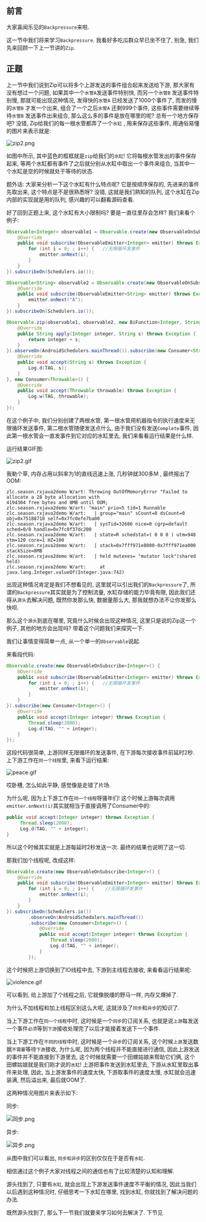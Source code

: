 ## 前言

大家喜闻乐见的`Backpressure`来啦.

这一节中我们将来学习`Backpressure`. 我看好多吃瓜群众早已坐不住了, 别急, 我们先来回顾一下上一节讲的`Zip`.

## 正题

上一节中我们说到Zip可以将多个上游发送的事件组合起来发送给下游, 那大家有没有想过一个问题, 如果其中一个`水管A`发送事件特别快, 而另一个`水管B` 发送事件特别慢, 那就可能出现这种情况, 发得快的`水管A` 已经发送了1000个事件了, 而发的慢的`水管B` 才发一个出来, 组合了一个之后`水管A` 还剩999个事件, 这些事件需要继续等待`水管B` 发送事件出来组合, 那么这么多的事件是放在哪里的呢? 总有一个地方保存吧? 没错, Zip给我们的每一根水管都弄了一个`水缸` , 用来保存这些事件, 用通俗易懂的图片来表示就是:

![zip2.png](images/RxJava2_14.png)

如图中所示, 其中蓝色的框框就是`zip`给我们的`水缸`! 它将每根水管发出的事件保存起来, 等两个水缸都有事件了之后就分别从水缸中取出一个事件来组合, 当其中一个水缸是空的时候就处于等待的状态.

题外话: 大家来分析一下这个水缸有什么特点呢? 它是按顺序保存的, 先进来的事件先取出来, 这个特点是不是很熟悉呀? 没错, 这就是我们熟知的队列, 这个水缸在Zip内部的实现就是用的队列, 感兴趣的可以翻看源码查看.

好了回到正题上来, 这个水缸有大小限制吗? 要是一直往里存会怎样? 我们来看个例子:

```java
Observable<Integer> observable1 = Observable.create(new ObservableOnSubscribe<Integer>() {    
    @Override                                                                          
    public void subscribe(ObservableEmitter<Integer> emitter) throws Exception {       
        for (int i = 0; ; i++) {   //无限循环发事件
            emitter.onNext(i);                                                         
        }                                                                              
    }                                                                                  
}).subscribeOn(Schedulers.io());

Observable<String> observable2 = Observable.create(new ObservableOnSubscribe<String>() {      
    @Override                                                                          
    public void subscribe(ObservableEmitter<String> emitter) throws Exception {        
        emitter.onNext("A");                                                           
    }                                                                                  
}).subscribeOn(Schedulers.io());    

Observable.zip(observable1, observable2, new BiFunction<Integer, String, String>() {
    @Override                                                                          
    public String apply(Integer integer, String s) throws Exception {                  
        return integer + s;                                                            
    }                                                                                  
}).observeOn(AndroidSchedulers.mainThread()).subscribe(new Consumer<String>() {
    @Override                                                                          
    public void accept(String s) throws Exception {                                    
        Log.d(TAG, s);                                                                 
    }                                                                                  
}, new Consumer<Throwable>() {                                                         
    @Override                                                                          
    public void accept(Throwable throwable) throws Exception {                         
        Log.w(TAG, throwable);                                                         
    }                                                                                  
});
```

在这个例子中, 我们分别创建了两根水管, 第一根水管用机器指令的执行速度来无限循环发送事件, 第二根水管随便发送点什么, 由于我们没有发送`Complete`事件, 因此第一根水管会一直发事件到它对应的水缸里去, 我们来看看运行结果是什么样.

运行结果GIF图:

![zip2.gif](images/RxJava2_15.gif)

我勒个草, 内存占用以斜率为1的直线迅速上涨, 几秒钟就300多M , 最终报出了OOM:

```
zlc.season.rxjava2demo W/art: Throwing OutOfMemoryError "Failed to allocate a 28 byte allocation with
4194304 free bytes and 8MB until OOM; 
zlc.season.rxjava2demo W/art: "main" prio=5 tid=1 Runnable      
zlc.season.rxjava2demo W/art:   | group="main" sCount=0 dsCount=0 obj=0x75188710 self=0x7fc0efe7ba00   
zlc.season.rxjava2demo W/art:   | sysTid=32686 nice=0 cgrp=default sched=0/0 handle=0x7fc0f37dc200    
zlc.season.rxjava2demo W/art:   | state=R schedstat=( 0 0 0 ) utm=948 stm=120 core=1 HZ=100         
zlc.season.rxjava2demo W/art:   | stack=0x7fff971e8000-0x7fff971ea000 stackSize=8MB         
zlc.season.rxjava2demo W/art:   | held mutexes= "mutator lock"(shared held)    
zlc.season.rxjava2demo W/art:     at java.lang.Integer.valueOf(Integer.java:742)
```

出现这种情况肯定是我们不想看见的, 这里就可以引出我们的`Backpressure`了, 所谓的`Backpressure`其实就是为了控制流量, 水缸存储的能力毕竟有限, 因此我们还得从`源头`去解决问题, 既然你发那么快, 数据量那么大, 那我就想办法不让你发那么快呗.

那么这个`源头`到底在哪里, 究竟什么时候会出现这种情况, 这里只是说的Zip这一个例子, 其他的地方会出现吗? 带着这个问题我们来探究一下.

我们让事情变得简单一点, 从一个单一的`Observable`说起.

来看段代码:

```java
Observable.create(new ObservableOnSubscribe<Integer>() {                         
    @Override                                                                    
    public void subscribe(ObservableEmitter<Integer> emitter) throws Exception { 
        for (int i = 0; ; i++) {   //无限循环发事件                                              
            emitter.onNext(i);                                                   
        }                                                                        
    }                                                                            
}).subscribe(new Consumer<Integer>() {                                           
    @Override                                                                    
    public void accept(Integer integer) throws Exception {                       
        Thread.sleep(2000);                                                      
        Log.d(TAG, "" + integer);                                                
    }                                                                            
});
```

这段代码很简单, 上游同样无限循环的发送事件, 在下游每次接收事件前延时2秒. 上下游工作在`同一个线程`里, 来看下运行结果:

![peace.gif](images/RxJava2_16.gif)

哎卧槽, 怎么如此平静, 感觉像是走错了片场.

为什么呢, 因为上下游工作在`同一个线程`呀骚年们! 这个时候上游每次调用`emitter.onNext(i)`其实就相当于直接调用了Consumer中的:

```java
public void accept(Integer integer) throws Exception {                       
     Thread.sleep(2000);                                                      
     Log.d(TAG, "" + integer);                                                
}     
```

所以这个时候其实就是上游每延时2秒发送一次. 最终的结果也说明了这一切.

那我们加个线程呢, 改成这样:

```java
Observable.create(new ObservableOnSubscribe<Integer>() {                            
    @Override                                                                       
    public void subscribe(ObservableEmitter<Integer> emitter) throws Exception {    
        for (int i = 0; ; i++) {    //无限循环发事件
            emitter.onNext(i);                                                      
        }                                                                           
    }                                                                               
}).subscribeOn(Schedulers.io())                                                    
        .observeOn(AndroidSchedulers.mainThread())                                  
        .subscribe(new Consumer<Integer>() {                                        
            @Override                                                               
            public void accept(Integer integer) throws Exception {                  
                Thread.sleep(2000);                                                 
                Log.d(TAG, "" + integer);                                           
            }                                                                       
        });
```

这个时候把上游切换到了IO线程中去, 下游到主线程去接收, 来看看运行结果呢:

![violence.gif](images/RxJava2_17.gif)

可以看到, 给上游加了个线程之后, 它就像脱缰的野马一样, 内存又爆掉了.

为什么不加线程和加上线程区别这么大呢, 这就涉及了`同步`和`异步`的知识了.

当上下游工作在`同一个线程`中时, 这时候是一个`同步`的订阅关系, 也就是说`上游`每发送一个事件`必须`等到`下游`接收处理完了以后才能接着发送下一个事件.

当上下游工作在`不同的线程`中时, 这时候是一个`异步`的订阅关系, 这个时候`上游`发送数据`不需要`等待`下游`接收, 为什么呢, 因为两个线程并不能直接进行通信, 因此上游发送的事件并不能直接到下游里去, 这个时候就需要一个田螺姑娘来帮助它们俩, 这个田螺姑娘就是我们刚才说的`水缸`! 上游把事件发送到水缸里去, 下游从水缸里取出事件来处理, 因此, 当上游发事件的速度太快, 下游取事件的速度太慢, 水缸就会迅速装满, 然后溢出来, 最后就OOM了.

这两种情况用图片来表示如下:

同步:

![同步.png](images/RxJava2_18.png)

异步:

![异步.png](images/RxJava2_19.png)

从图中我们可以看出, `同步和异步`的区别仅仅在于是否有`水缸`.

相信通过这个例子大家对线程之间的通信也有了比较清楚的认知和理解.

源头找到了, 只要有`水缸`, 就会出现上下游发送事件速度不平衡的情况, 因此当我们以后遇到这种情况时, 仔细思考一下水缸在哪里, 找到水缸, 你就找到了解决问题的办法.

既然源头找到了, 那么下一节我们就要来学习如何去解决了. 下节见